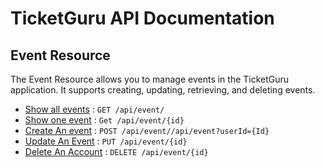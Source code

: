 # TicketGuru API Documentation

## Event Resource

The Event Resource allows you to manage events in the TicketGuru application. It supports creating, updating,
retrieving, and deleting events.


* [Show all events](APIDocuments\event\get.md) : `GET /api/event/`
* [Show one event](APIDocuments\event\getbyID.md) : `Get /api/event/{id}`
* [Create An event](APIDocuments\event\post.md) : `POST /api/event//api/event?userId={Id}`
* [Update An Event](APIDocuments\event\put.md) : `PUT /api/event/{id}`
* [Delete An Account](APIDocuments\event\delete.md) : `DELETE /api/event/{id}`
